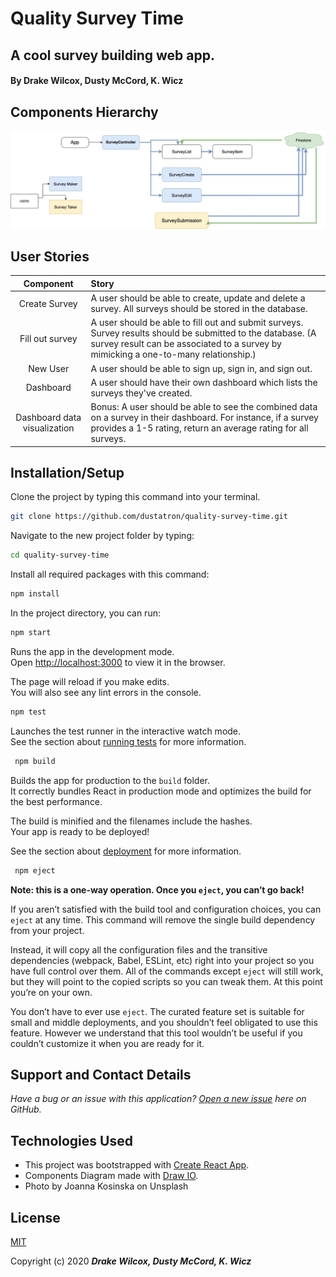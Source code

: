 # Quality Survey Time 
## A cool survey building web app. 

#### By Drake Wilcox, Dusty McCord, K. Wicz

## Components Hierarchy

![Diagram](src/img/mockupv01.jpg)

## User Stories


|Component|Story|
|:---:|:---|
|Create Survey|A user should be able to create, update and delete a survey. All surveys should be stored in the database.|
|Fill out survey|A user should be able to fill out and submit surveys. Survey results should be submitted to the database. (A survey result can be associated to a survey by mimicking a one-to-many relationship.)|
|New User|A user should be able to sign up, sign in, and sign out.|
|Dashboard|A user should have their own dashboard which lists the surveys they've created.|
|Dashboard data visualization|Bonus: A user should be able to see the combined data on a survey in their dashboard. For instance, if a survey provides a 1-5 rating, return an average rating for all surveys.|


## Installation/Setup

Clone the project by typing this command into your terminal.
```sh
git clone https://github.com/dustatron/quality-survey-time.git
```

Navigate to the new project folder by typing:
```sh
cd quality-survey-time
```

Install all required packages with this command:
```sh
npm install
```

In the project directory, you can run: 

 ```sh
 npm start
```
Runs the app in the development mode.<br />
Open [http://localhost:3000](http://localhost:3000) to view it in the browser.

The page will reload if you make edits.<br />
You will also see any lint errors in the console.

 ```sh
 npm test
```
Launches the test runner in the interactive watch mode.<br />
See the section about [running tests](https://facebook.github.io/create-react-app/docs/running-tests) for more information.

 ```sh
  npm build
 ```

Builds the app for production to the `build` folder.<br />
It correctly bundles React in production mode and optimizes the build for the best performance.

The build is minified and the filenames include the hashes.<br />
Your app is ready to be deployed!

See the section about [deployment](https://facebook.github.io/create-react-app/docs/deployment) for more information.

 ```sh
  npm eject
 ```
**Note: this is a one-way operation. Once you `eject`, you can’t go back!**

If you aren’t satisfied with the build tool and configuration choices, you can `eject` at any time. This command will remove the single build dependency from your project.

Instead, it will copy all the configuration files and the transitive dependencies (webpack, Babel, ESLint, etc) right into your project so you have full control over them. All of the commands except `eject` will still work, but they will point to the copied scripts so you can tweak them. At this point you’re on your own.

You don’t have to ever use `eject`. The curated feature set is suitable for small and middle deployments, and you shouldn’t feel obligated to use this feature. However we understand that this tool wouldn’t be useful if you couldn’t customize it when you are ready for it.

## Support and Contact Details
_Have a bug or an issue with this application? [Open a new issue](https://github.com/dustatron/social-media-clone/issues) here on GitHub._

## Technologies Used
* This project was bootstrapped with [Create React App](https://github.com/facebook/create-react-app).
* Components Diagram made with [Draw IO](https://draw.io/).
* Photo by Joanna Kosinska on Unsplash

## License
[MIT](https://choosealicense.com/licenses/mit/)

Copyright (c) 2020 **_Drake Wilcox, Dusty McCord, K. Wicz_**